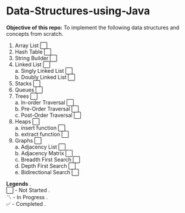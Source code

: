 # Data-Structures-using-Java

**Objective of this repo:** To implement the following data structures and concepts from scratch.

1. Array List :white_large_square:
2. Hash Table :white_large_square:
3. String Builder :white_large_square:
4. Linked List :white_large_square:  
    a. Singly Linked List :white_large_square:  
    b. Doubly Linked List :white_large_square:  
5. Stacks :white_large_square:
6. Queues :white_large_square:
7. Trees :white_large_square:  
    a. In-order Traversal :white_large_square:  
    b. Pre-Order Traversal :white_large_square:  
    c. Post-Order Traversal :white_large_square:  
8. Heaps :white_large_square:  
    a. insert function :white_large_square:  
    b. extract function :white_large_square:  
9. Graphs :white_large_square:  
    a. Adjacency List :white_large_square:  
    b. Adjacency Matrix :white_large_square:  
    c. Breadth First Search :white_large_square:  
    d. Depth First Search :white_large_square:  
    e. Bidirectional Search :white_large_square:  
    
      
**Legends** .   
:white_large_square: - Not Started .  
:part_alternation_mark:	- In Progress .  
:white_check_mark:	- Completed .  
